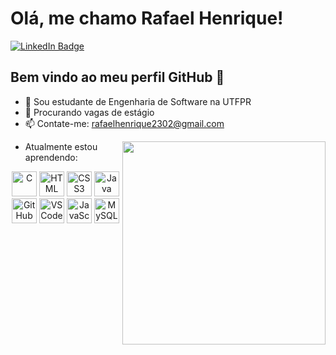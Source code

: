 # Olá, me chamo Rafael Henrique!

<div id="badges">
<a Target= "_Blank" href = "https://www.linkedin.com/in/rafael-henrique-de-oliveira-da-silva/">
  <img src="https://img.shields.io/badge/LinkedIn-blue?style=for-the-badge&logoColor=white" alt="LinkedIn Badge"/>
</a>
</div>

## Bem vindo ao meu perfil GitHub 👋
* 📕 Sou estudante de Engenharia de Software na UTFPR
* 🔭 Procurando vagas de estágio
* 📫 Contate-me: rafaelhenrique2302@gmail.com

<img src="https://user-images.githubusercontent.com/74038190/225813708-98b745f2-7d22-48cf-9150-083f1b00d6c9.gif" width="325px" align="right">

* Atualmente estou aprendendo:
<div align="center">
    <img src="https://github.com/user-attachments/assets/a5b67c43-6674-43e6-a7be-d6ed44e8553b" width="40" height="40" alt="C"/>
    <img src="https://skillicons.dev/icons?i=html&theme=dark" alt="HTML" width="40" height="40"/>
    <img src="https://skillicons.dev/icons?i=css&theme=dark" alt="CSS3" width="40" height="40"/>
    <img src="https://skillicons.dev/icons?i=java&theme=dark" alt="Java" width="40" height="40"/>
    <img src="https://skillicons.dev/icons?i=github&theme=dark" alt="GitHub" width="40" height="40"/>
    <img src="https://skillicons.dev/icons?i=vscode&theme=dark" alt="VS Code" width="40" height="40"/>
    <img src="https://github.com/user-attachments/assets/3f719e8c-39b7-4e53-9b5c-c30aecc7e5f5" width="40" height="40" alt="JavaScript"/>
    <img src="https://cdn-icons-png.flaticon.com/128/5968/5968313.png" alt="MySQL" width="40" height="40"/>

</div>
